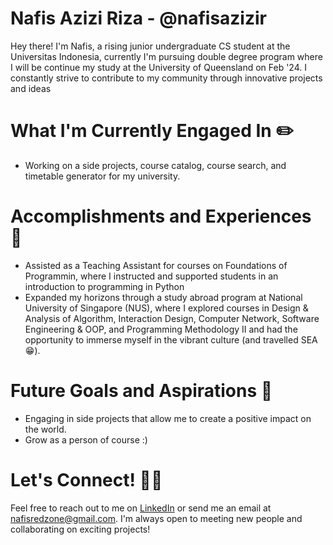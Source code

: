 # Nafis Azizi Riza - @nafisazizir

Hey there! I'm Nafis, a rising junior undergraduate CS student at the Universitas Indonesia, currently I'm pursuing double degree program where I will be continue my study at the University of Queensland on Feb '24. I constantly strive to contribute to my community through innovative projects and ideas

# What I'm Currently Engaged In ✏️
- Working on a side projects, course catalog, course search, and timetable generator for my university.

# Accomplishments and Experiences 🏅
- Assisted as a Teaching Assistant for courses on Foundations of Programmin, where I instructed and supported students in an introduction to programming in Python
- Expanded my horizons through a study abroad program at National University of Singapore (NUS), where I explored courses in Design & Analysis of Algorithm, Interaction Design, Computer Network, Software Engineering & OOP, and Programming Methodology II and had the opportunity to immerse myself in the vibrant culture (and travelled SEA 😁).

# Future Goals and Aspirations 🚀
- Engaging in side projects that allow me to create a positive impact on the world.
- Grow as a person of course :)

# Let's Connect! 🤝🏻
Feel free to reach out to me on [LinkedIn](https://www.linkedin.com/in/nafisazizi/) or send me an email at [nafisredzone@gmail.com](mailto:nafisredzone@gmail.com). I'm always open to meeting new people and collaborating on exciting projects!

